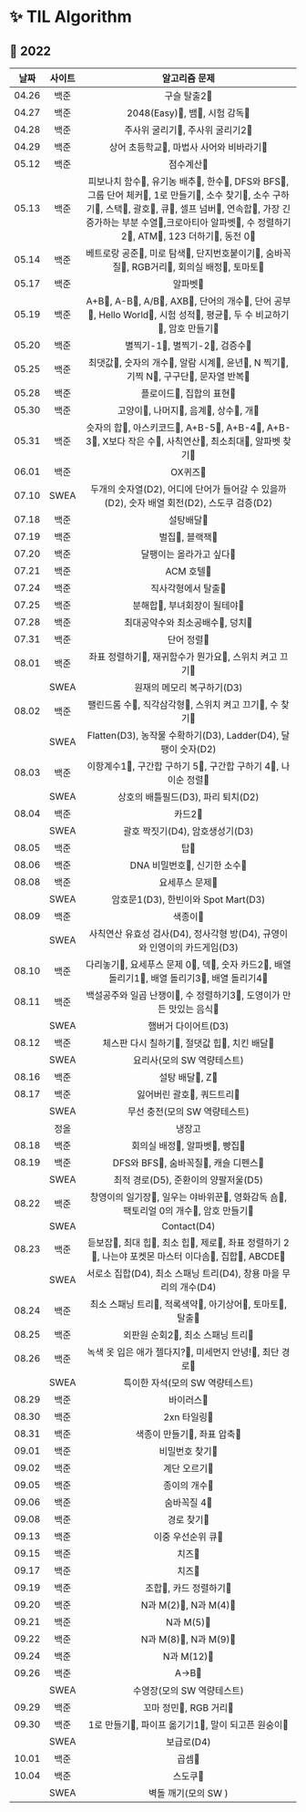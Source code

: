 # :sparkles: TIL Algorithm

## :pushpin: 2022
|날짜|사이트|알고리즘 문제|
|:---:|:---:|:---:|
|04.26|백준|구슬 탈출2🥇|
|04.27|백준|2048(Easy)🥇, 뱀🥇, 시험 감독🥉|
|04.28|백준|주사위 굴리기🥇, 주사위 굴리기2🥇|
|04.29|백준|상어 초등학교🥇, 마법사 사어와 비바라기🥇|
|05.12|백준|점수계산🥈|
|05.13|백준|피보나치 함수🥈, 유기농 배추🥈, 한수🥈, DFS와 BFS🥈, 그룹 단어 체커🥈, 1로 만들기🥈, 소수 찾기🥈, 소수 구하기🥈, 스택🥈, 괄호🥈, 큐🥈, 셀프 넘버🥈, 연속합🥈, 가장 긴 증가하는 부분 수열🥈,크로아티아 알파벳🥈, 수 정렬하기2🥈, ATM🥈, 123 더하기🥈, 동전 0🥈|
|05.14|백준|베트로랑 공준🥈, 미로 탐색🥈, 단지번호붙이기🥈, 숨바꼭질🥈, RGB거리🥈, 회의실 배정🥈, 토마토🥇|
|05.17|백준|알파벳🥇|
|05.19|백준|A+B🥉, A-B🥉, A/B🥉, AXB🥉, 단어의 개수🥉, 단어 공부🥉, Hello World🥉, 시험 성적🥉, 평균🥉, 두 수 비교하기🥉, 암호 만들기🥇|
|05.20|백준|별찍기-1🥉, 별찍기-2🥉, 검증수🥉|
|05.25|백준|최댓값🥉, 숫자의 개수🥉, 알람 시계🥉, 윤년🥉, N 찍기🥉, 기찍 N🥉, 구구단🥉, 문자열 반복🥉|
|05.28|백준|플로이드🥇, 집합의 표현🥇|
|05.30|백준|고양이🥉, 나머지🥉, 음계🥉, 상수🥉, 개🥉|
|05.31|백준|슷자의 합🥉, 아스키코드🥉, A+B-5🥉, A+B-4🥉, A+B-3🥉, X보다 작은 수🥉, 사칙연산🥉, 최소최대🥉, 알파벳 찾기🥉|
|06.01|백준|OX퀴즈🥉|
|07.10|SWEA|두개의 숫자열(D2), 어디에 단어가 들어갈 수 있을까(D2), 숫자 배열 회전(D2), 스도쿠 검증(D2)|
|07.18|백준|설탕배달🥈|
|07.19|백준|벌집🥉, 블랙잭🥉|
|07.20|백준|달팽이는 올라가고 싶다🥈|
|07.21|백준|ACM 호텔🥉|
|07.24|백준|직사각형에서 탈출🥉|
|07.25|백준|분해합🥉, 부녀회장이 될테야🥉|
|07.28|백준|최대공약수와 최소공배수🥉, 덩치🥈|
|07.31|백준|단어 정렬🥈|
|08.01|백준|좌표 정렬하기🥈, 재귀함수가 뭔가요🥈, 스위치 켜고 끄기🥈|
||SWEA|원재의 메모리 복구하기(D3)|
|08.02|백준|팰린드롬 수🥉, 직각삼각형🥉, 스위치 켜고 끄기🥈, 수 찾기🥈|
||SWEA|Flatten(D3), 농작물 수확하기(D3), Ladder(D4), 달팽이 숫자(D2)|
|08.03|백준|이항계수1🥉, 구간합 구하기 5🥈, 구간합 구하기 4🥈, 나이순 정렬🥈|
||SWEA|상호의 배틀필드(D3), 파리 퇴치(D2)|
|08.04|백준|카드2🥈|
||SWEA|괄호 짝짓기(D4), 암호생성기(D3)|
|08.05|백준|탑🥇|
|08.06|백준|DNA 비밀번호🥈, 신기한 소수🥇|
|08.08|백준|요세푸스 문제🥈|
||SWEA|암호문1(D3), 한빈이와 Spot Mart(D3)|
|08.09|백준|색종이🥉|
||SWEA|사칙연산 유효성 검사(D4), 정사각형 방(D4), 규영이와 인영이의 카드게임(D3)|
|08.10|백준|다리놓기🥈, 요세푸스 문제 0🥈, 덱🥈, 숫자 카드2🥈, 배열 돌리기1🥈, 배열 돌리기3🥈, 배열 돌리기4🥇|
|08.11|백준|백설공주와 일곱 난쟁이🥉, 수 정렬하기3🥉, 도영이가 만든 맛있는 음식🥈|
||SWEA|햄버거 다이어트(D3)|
|08.12|백준|체스판 다시 칠하기🥈, 절댓값 힙🥈, 치킨 배달🥇|
||SWEA|요리사(모의 SW 역량테스트)|
|08.16|백준|설탕 배달🥈, Z🥈|
|08.17|백준|잃어버린 괄호🥈, 쿼드트리🥈|
||SWEA|무선 충전(모의 SW 역량테스트)|
||정올|냉장고|
|08.18|백준|회의실 배정🥈, 알파벳🥇, 빵집🥇|
|08.19|백준|DFS와 BFS🥈, 숨바꼭질🥈, 캐슬 디펜스🥇|
||SWEA|최적 경로(D5), 준환이의 양팔저울(D5)|
|08.22|백준|창영이의 일기장🥉, 일우는 야바위꾼🥉, 영화감독 숌🥈, 팩토리얼 0의 개수🥈, 암호 만들기🥇|
||SWEA|Contact(D4)|
|08.23|백준|듣보잡🥈, 최대 힙🥈, 최소 힙🥈, 제로🥈, 좌표 정렬하기 2🥈, 나는야 포켓몬 마스터 이다솜🥈, 집합🥈, ABCDE🥇|
||SWEA|서로소 집합(D4), 최소 스패닝 트리(D4), 창용 마을 무리의 개수(D4)|
|08.24|백준|최소 스패닝 트리🥇, 적록색약🥇, 아기상어🥇, 토마토🥇, 탈출🥇|
|08.25|백준|외판원 순회2🥈, 최소 스패닝 트리🥇|
|08.26|백준|녹색 옷 입은 애가 젤다지?🥇, 미세먼지 안녕!🥇, 최단 경로🥇|
||SWEA|특이한 자석(모의 SW 역량테스트)|
|08.29|백준|바이러스🥈|
|08.30|백준|2xn 타일링🥈|
|08.31|백준|색종이 만들기🥈, 좌표 압축🥈|
|09.01|백준|비밀번호 찾기🥈|
|09.02|백준|계단 오르기🥈|
|09.05|백준|종이의 개수🥈|
|09.06|백준|숨바꼭질 4🥇|
|09.08|백준|경로 찾기🥈|
|09.13|백준|이중 우선순위 큐🥇|
|09.15|백준|치즈🥇|
|09.17|백준|치즈🥇|
|09.19|백준|조합🥈, 카드 정렬하기🥇|
|09.20|백준|N과 M(2)🥈, N과 M(4)🥈|
|09.21|백준|N과 M(5)🥈|
|09.22|백준|N과 M(8)🥈, N과 M(9)🥈|
|09.24|백준|N과 M(12)🥈|
|09.26|백준|A→B🥈|
||SWEA|수영장(모의 SW 역량테스트)|
|09.29|백준|꼬마 정민🥉, RGB 거리🥈|
|09.30|백준|1로 만들기🥈, 파이프 옮기기1🥇, 말이 되고픈 원숭이🥇|
||SWEA|보급로(D4)|
|10.01|백준|곱셈🥈|
|10.04|백준|스도쿠🥇|
||SWEA|벽돌 깨기(모의 SW )|

